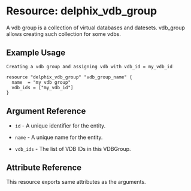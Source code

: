 # Resource: <resource name> delphix_vdb_group

A vdb group is a collection of virtual databases and datesets. vdb_group allows creating such collection for some vdbs.

## Example Usage

```hcl
Creating a vdb group and assigning vdb with vdb_id = my_vdb_id

resource "delphix_vdb_group" "vdb_group_name" {
  name  = "my vdb group"
  vdb_ids = ["my_vdb_id"]
}
```

## Argument Reference

* `id` - A unique identifier for the entity.

* `name` - A unique name for the entity.

* `vdb_ids` - The list of VDB IDs in this VDBGroup.

## Attribute Reference

This resource exports same attributes as the arguments.
